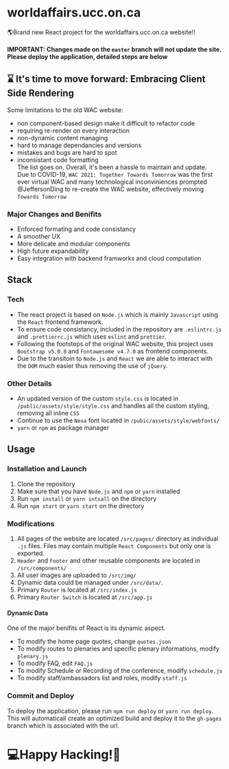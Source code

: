 # worldaffairs.ucc.on.ca
🌎Brand new React project for the worldaffairs.ucc.on.ca website!!  
<br>
**IMPORTANT: Changes made on the `master` branch will not update the site. Please deploy the application, detailed steps are below**
## ⌛ It's time to move forward: Embracing Client Side Rendering
Some limitations to the old WAC website:
* non component-based design make it difficult to refactor code
* requiring re-render on every interaction
* non-dynamic content managing
* hard to manage dependancies and versions
* mistakes and bugs are hard to spot
* inconsistant code formatting  
The list goes on. Overall, it's been a hassle to maintain and update.  
Due to COVID-19, `WAC 2021: Together Towards Tomorrow` was the first ever virtual WAC and many technological inconviniences prompted @JeffersonDing to re-create the WAC website, effectively moving `Towards Tomorrow`
### Major Changes and Benifits
- Enforced formating and code consistancy
- A smoother UX
- More delicate and modular components
- High future expandability
- Easy integration with backend framworks and cloud computation
## Stack
### Tech
- The react project is based on `Node.js` which is mainly `Javascript` using the `React` frontend framework.  
- To ensure code consistancy, included in the repository are `.eslintrc.js` and `.prettierrc.js` which uses `eslint` and `prettier`.    
- Following the footsteps of the original WAC website, this project uses `Bootstrap v5.0.0` and `Fontawesome v4.7.0` as frontend components.  
- Due to the transitoin to `Node.js` and `React` we are able to interact with the `DOM` much easier thus removing the use of `jQuery`. 
### Other Details
- An updated version of the custom `style.css` is located in `/public/assets/style/style.css` and handles all the custom styling, removing all inline `CSS`  
- Continue to use the `Nexa` font located in `/pubic/assets/style/webfonts/`  
- `yarn` or `npm` as package manager

## Usage
### Installation and Launch
1. Clone the repository
2. Make sure that you have `Node.js` and `npm` or `yarn` installed
3. Run `npm install` or `yarn intsall` on the directory
4. Run `npm start` or `yarn start` on the directory
### Modifications
1. All pages of the website are located `/src/pages/` directory as individual `.js` files. Files may contain multiple `React Components` but only one is exported.
2. `Header` and `Footer` and other reusable components are located in `/src/components/`
3. All user images are uploaded to `/src/img/`
4. Dynamic data could be managed under `/src/data/`. 
5. Primary `Router` is located at `/src/index.js`
6. Primary `Router Switch` is located at `/src/app.js`
#### Dynamic Data
One of the major benifits of React is its dynamic aspect.  
- To modify the home page quotes, change `quotes.json`
- To modify routes to plenaries and specific plenary informations, modify `plenary.js` 
- To modify FAQ, edit `FAQ.js`
- To modify Schedule or Recording of the conference, modify `schedule.js`
- To modify staff/ambassadors list and roles, modify `staff.js`
### Commit and Deploy
To deploy the application, please run `npm run deploy` or `yarn run deploy`. This will automaticall create an optimized build and deploy it to the `gh-pages` branch which is associated with the url.  

# 💻Happy Hacking!🎉
